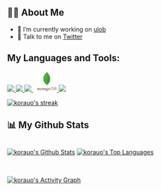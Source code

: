 ## 🙋‍♂️ About Me

- 🔭 I’m currently working on <a href="https://github.com/korauo/ulob">ulob</a>
- 💌 Talk to me on <a href="https://www.twitter.com/korauo">Twitter</a>

## My Languages and Tools:
<p align="left"> 
    <a href="https://developer.mozilla.org/en-US/docs/Web/JavaScript" target="_blank"> <img src="https://img.icons8.com/color/48/000000/javascript.png"/> </a>
    <a href="https://discord.js.org/t" target="_blank"> <img src="https://i.imgur.com/4YNPhUe.png"/> </a> 
    <a style="padding-right:8px;" href="https://nodejs.org" target="_blank"> <img src="https://img.icons8.com/color/48/000000/nodejs.png"/> </a> 
    <a href="https://www.mongodb.com/" target="_blank"> <img src="https://raw.githubusercontent.com/devicons/devicon/master/icons/mongodb/mongodb-original-wordmark.svg"
                                                                 alt="mongodb" width="48" height="48"/> </a>
    <a href="https://git-scm.com/" target="_blank"> <img src="https://img.icons8.com/color/48/000000/git.png"/> </a> 

    
    
</p>
  
<p align="left">
    <a href="https://github.com/SubhamRaoniar28/github-readme-streak-stats">
        <img title="🔥 Get streak stats for your profile at git.io/streak-stats" alt="korauo's streak" src="https://github-readme-streak-stats.herokuapp.com/?user=korauo&theme=black-ice&hide_border=true&stroke=0000&background=060A0CD0"/>
    </a>
</p>

  
## 📊 My Github Stats

  <br/>
    <a href="https://github.com/SubhamRaoniar28/github-readme-stats"><img alt="korauo's Github Stats" src="https://github-readme-stats.vercel.app/api?username=korauo&show_icons=true&count_private=true&theme=react&hide_border=true&bg_color=0D1117" /></a>
  <a href="https://github.com/SubhamRaoniar28/github-readme-stats"><img alt="korauo's Top Languages" src="https://github-readme-stats.vercel.app/api/top-langs/?username=korauo&langs_count=8&count_private=true&layout=compact&theme=react&hide_border=true&bg_color=0D1117" /></a>
  <br/>
 


<br/>
<br/>

<a href="https://github.com/SubhamRaoniar28/github-readme-activity-graph"><img alt="korauo's Activity Graph" src="https://activity-graph.herokuapp.com/graph?username=korauo&bg_color=0D1117&color=5BCDEC&line=5BCDEC&point=FFFFFF&hide_border=true" /></a>

<br/>
<br/>
 
  

